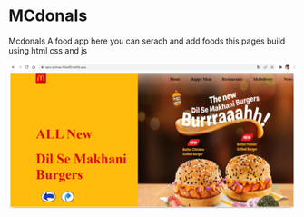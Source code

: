# MCdonals
Mcdonals A food app here you can serach and add foods this pages build using html css and js

  <img src="https://github.com/Ashwininagargoje703/MCdonals/blob/main/mc%20donald.png?raw=true"></img>
